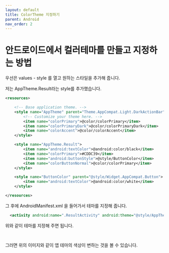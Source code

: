 ```yaml
---
layout: default
title: ColorTheme 지정하기
parent: Android
nav_order: 2
---
```


# 안드로이드에서 컬러테마를 만들고 지정하는 방법

우선은 values - style 를 열고 원하는 스타일을 추가해 줍니다.

저는 AppTheme.Result라는 style를 추가했습니다.

```xml
<resources>

    <!-- Base application theme. -->
    <style name="AppTheme" parent="Theme.AppCompat.Light.DarkActionBar">
        <!-- Customize your theme here. -->
        <item name="colorPrimary">@color/colorPrimary</item>
        <item name="colorPrimaryDark">@color/colorPrimaryDark</item>
        <item name="colorAccent">@color/colorAccent</item>
    </style>

    <style name="AppTheme.Result">
        <item name="android:textColor">@android:color/black</item>
        <item name="colorPrimary">#CDDC39</item>
        <item name="android:buttonStyle">@style/ButtonColor</item>
        <item name="colorButtonNormal">@color/colorPrimary</item>
    </style>

    <style name="ButtonColor" parent="@style/Widget.AppCompat.Button">
        <item name="android:textColor">@android:color/white</item>
    </style>

</resources>
```

그 후에 AndroidManifest.xml 을 들어가서 테마를 지정해 줍니다.

```xml
  <activity android:name=".ResultActivity" android:theme="@style/AppTheme.Result"></activity>

```

위와 같이 테마를 지정해 주면 됩니다.

![]()

![]()

그러면 위의 이미지와 같이 앱 테마의 색상이 변하는 것을 볼 수 있습니다.